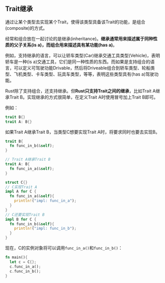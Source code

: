 ## Trait继承

通过让某个类型去实现某个Trait，使得该类型具备该Trait的功能，是组合(composite)的方式。

经常和组合放在一起讨论的是继承(inheritance)。**继承通常用来描述属于同种性质的父子关系(is a)，而组合用来描述具有某功能(has a)**。

例如，支持继承的语言，可以让轿车类型(Car)继承交通工具类型(Vehicle)，表明轿车是一种(is a)交通工具，它们是同一种性质的东西。而如果是支持组合的语言，可以定义可驾驶功能Drivable，然后将Driveable组合到轿车类型、轮船类型、飞机类型、卡车类型、玩具车类型，等等，表明这些类型具有(has a)驾驶功能。

Rust除了支持组合，还支持继承。但**Rust只支持Trait之间的继承**，比如Trait A继承Trait B。实现继承的方式很简单，在定义Trait A时使用冒号加上Trait B即可。

例如：

```rust
trait B{}
trait A: B{}
```

如果Trait A继承Trait B，当类型C想要实现Trait A时，将要求同时也要去实现B。

```rust
trait B{
  fn func_in_b(&self);
}

// Trait A继承Trait B
trait A: B{
  fn func_in_a(&self);
}

struct C{}
// C实现Trait A
impl A for C {
  fn func_in_a(&self){
    println!("impl: func_in_a");
  }
}
// C还要实现Trait B
impl B for C {
  fn func_in_b(&self){
    println!("impl: func_in_b");
  }
}
```

现在，C的实例对象将可以调用`func_in_a()`和`func_in_b()`：

```rust
fn main(){
  let c = C{};
  c.func_in_a();
  c.func_in_b();
}
```

